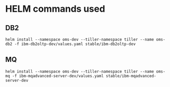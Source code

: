 # HELM commands used

## DB2

```
helm install --namespace oms-dev --tiller-namespace tiller --name oms-db2 -f ibm-db2oltp-dev/values.yaml stable/ibm-db2oltp-dev
```

## MQ

```
helm install --namespace oms-dev --tiller-namespace tiller --name oms-mq -f ibm-mqadvanced-server-dev/values.yaml stable/ibm-mqadvanced-server-dev
```
